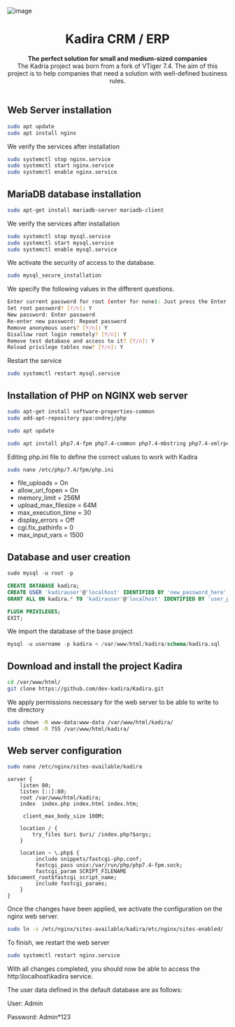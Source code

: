 ![image](https://user-images.githubusercontent.com/89658833/189480151-42ee105c-143b-4697-9cdb-24d54a793279.png)

<div align="center">
  <h1>Kadira CRM / ERP</h1>
</div>
<div align="center">
  <strong>The perfect solution for small and medium-sized companies</strong>
</div>

<div align="center">
The Kadria project was born from a fork of VTiger 7.4. The aim of this project is to help companies that need a solution with well-defined business rules.
</div>

<br>

## Web Server installation

```bash
sudo apt update
sudo apt install nginx
```
We verify the services after installation

```bash
sudo systemctl stop nginx.service
sudo systemctl start nginx.service
sudo systemctl enable nginx.service
```

## MariaDB database installation

```bash
sudo apt-get install mariadb-server mariadb-client
```
We verify the services after installation

```bash
sudo systemctl stop mysql.service
sudo systemctl start mysql.service
sudo systemctl enable mysql.service
```
We activate the security of access to the database.

```bash
sudo mysql_secure_installation
```
We specify the following values in the different questions.

```bash
Enter current password for root (enter for none): Just press the Enter
Set root password? [Y/n]: Y
New password: Enter password
Re-enter new password: Repeat password
Remove anonymous users? [Y/n]: Y
Disallow root login remotely? [Y/n]: Y
Remove test database and access to it? [Y/n]: Y
Reload privilege tables now? [Y/n]: Y
```

Restart the service

```bash
sudo systemctl restart mysql.service
```

## Installation of PHP on NGINX web server

```bash
sudo apt-get install software-properties-common
sudo add-apt-repository ppa:ondrej/php

sudo apt update

sudo apt install php7.4-fpm php7.4-common php7.4-mbstring php7.4-xmlrpc php7.4-soap php7.4-gd php7.4-xml php7.4-intl php7.4-mysql php7.4-cli php7.4-mcrypt php7.4-ldap php7.4-zip php7.4-curl
```

Editing php.ini file to define the correct values to work with Kadira

```bash
sudo nano /etc/php/7.4/fpm/php.ini
```

- file_uploads = On
- allow_url_fopen = On
- memory_limit = 256M
- upload_max_filesize = 64M
- max_execution_time = 30
- display_errors = Off
- cgi.fix_pathinfo = 0
- max_input_vars = 1500

## Database and user creation

```sql
sudo mysql -u root -p

CREATE DATABASE kadira;
CREATE USER 'kadirauser'@'localhost' IDENTIFIED BY 'new_password_here';
GRANT ALL ON kadira.* TO 'kadirauser'@'localhost' IDENTIFIED BY 'user_password_here' WITH GRANT OPTION;

FLUSH PRIVILEGES;
EXIT;
````

We import the database of the base project

```sql
mysql -u username -p kadira < /var/www/html/kadira/schema/kadira.sql
````

## Download and install the project Kadira

```bash
cd /var/www/html/
git clone https://github.com/dev-kadira/Kadira.git
```
We apply permissions necessary for the web server to be able to write to the directory

```bash
sudo chown -R www-data:www-data /var/www/html/kadira/
sudo chmod -R 755 /var/www/html/kadira/
```

## Web server configuration

```bash
sudo nano /etc/nginx/sites-available/kadira
```

```
server {
    listen 80;
    listen [::]:80;
    root /var/www/html/kadira;
    index  index.php index.html index.htm;

     client_max_body_size 100M;

    location / {
        try_files $uri $uri/ /index.php?$args;        
    }

    location ~ \.php$ {
         include snippets/fastcgi-php.conf;
         fastcgi_pass unix:/var/run/php/php7.4-fpm.sock;
         fastcgi_param SCRIPT_FILENAME $document_root$fastcgi_script_name;
         include fastcgi_params;
    }
}
```

Once the changes have been applied, we activate the configuration on the nginx web server.

```bash
sudo ln -s /etc/nginx/sites-available/kadira/etc/nginx/sites-enabled/
```

To finish, we restart the web server

```bash
sudo systemctl restart nginx.service
```

With all changes completed, you should now be able to access the http:\localhost\kadira service.

The user data defined in the default database are as follows:

User: Admin

Password: Admin*123